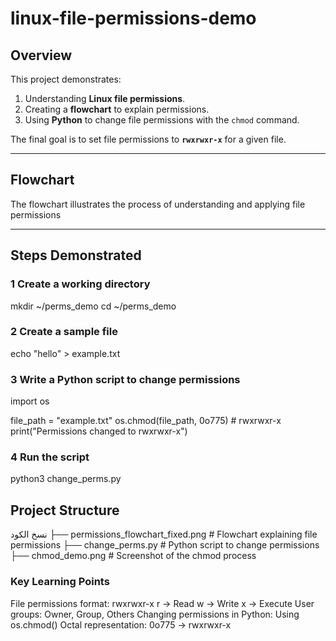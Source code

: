 # linux-file-permissions-demo

## Overview
This project demonstrates:
1. Understanding **Linux file permissions**.
2. Creating a **flowchart** to explain permissions.
3. Using **Python** to change file permissions with the `chmod` command.

The final goal is to set file permissions to **`rwxrwxr-x`** for a given file.

---

## Flowchart
The flowchart illustrates the process of understanding and applying file permissions

---

## Steps Demonstrated

### 1️ Create a working directory
mkdir ~/perms_demo
cd ~/perms_demo

### 2 Create a sample file
echo "hello" > example.txt

### 3 Write a Python script to change permissions
import os

file_path = "example.txt"
os.chmod(file_path, 0o775)  # rwxrwxr-x
print("Permissions changed to rwxrwxr-x")

### 4 Run the script
python3 change_perms.py

## Project Structure
نسخ الكود
├── permissions_flowchart_fixed.png   # Flowchart explaining file permissions
├── change_perms.py                    # Python script to change permissions
├── chmod_demo.png                     # Screenshot of the chmod process

### Key Learning Points
File permissions format: rwxrwxr-x
r → Read
w → Write
x → Execute
User groups: Owner, Group, Others
Changing permissions in Python: Using os.chmod()
Octal representation: 0o775 → rwxrwxr-x
